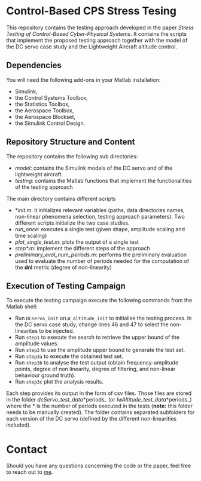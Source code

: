 # Control-Based CPS Stress Tesing

This repository contains the testing approach developed in the paper _Stress Testing of Control-Based Cyber-Physical Systems_.
It contains the scripts that implement the proposed testing approach together with the model of the DC servo case study and the Lightweight Aircraft altitude control.

## Dependencies

You will need the following add-ons in your Matlab installation:

 * Simulink,
 * the Control Systems Toolbox,
 * the Statistics Toolbox,
 * the Aerospace Toolbox,
 * the Aerospace Blockset,
 * the Simulink Control Design.

## Repository Structure and Content

The repository contains the following sub directories:

 * _model_: contains the Simulink models of the DC servo and of the lightweight aircraft.
 * _testing_: contains the Matlab functions that implement the functionalities of the testing approach

The main directory contains different scripts

 * \*_init.m_: it initializes relevant variables (paths, data directories names, non-linear phenomena selection, testing approach parameters). Two different scripts initialize the two case studies.
 * _run\_once_: executes a single test (given shape, amplitude scaling and time scaling)
 * _plot\_single\_test.m_: plots the output of a single test
 * _step\*.m_: implement the different steps of the approach
 * _preliminary\_eval\_num\_periods.m_: performs the preliminary evaluation used to evaluate the number of periods needed for the computation of the __dnl__ metric (degree of non-linearity)

## Execution of Testing Campaign

To execute the testing campaign execute the following commands from the Matlab shell:

 * Run ``DCservo_init`` or``LW_altitude_init`` to initialise the testing process. In the DC servo case study, change lines 46 and 47 to select the non-linearites to be injected.
 * Run ``step1`` to execute the search to retrieve the upper bound of the amplitude values.
 * Run ``step2`` to use the amplitude upper bound to generate the test set.
 * Run ``step3a`` to execute the obtained test set.
 * Run ``step3b`` to analyse the test output (obtain frequency-amplitude points, degree of non linearity, degree of filtering, and non-linear behaviour ground truth).
 * Run ``step3c`` plot the analysis results.

Each step provides its output in the form of csv files.
Those files are stored in the folder _dcServo_test_data_\*periods_ (or _lwAltitude_test_data_\*periods_) where the \* is the number of periods executed in the tests (__note:__ this folder needs to be manually created).
The folder contains separated subfolders for each  version of the DC servo (defined by the different non-linearities included).

# Contact

Should you have any questions concerning the code or the paper, feel free to reach out to [me](https://mancla.github.io).
